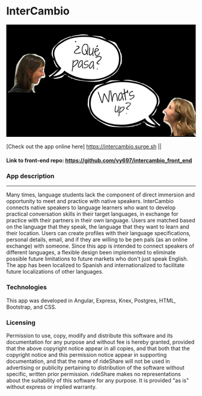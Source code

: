 # InterCambio

![App ScreenShot](./img/jumbotron_img3.png)

[Check out the app online here] https://intercambio.surge.sh ||

<!-- [Watch A Video About The App](https://www.youtube.com/watch?v=b_8yTG0VTQc&feature=youtu.be) -->

#### Link to front-end repo: https://github.com/vy697/intercambio_front_end

### App description
------
Many times, language students lack the component of direct immersion and opportunity to meet and practice with native speakers. InterCambio connects native speakers to language learners who want to develop practical conversation skills in their target languages, in exchange for practice with their partners in their own language. Users are matched based on the language that they speak, the language that they want to learn and their location. Users can create profiles with their language specifications, personal details, email, and if they are willing to be pen pals (as an online exchange) with someone. Since this app is intended to connect speakers of different languages, a flexible design been implemented to eliminate possible future limitations to future markets who don't just speak English. The app has been localized to Spanish and internationalized to facilitate future localizations of other languages.

### Technologies
This app was developed in Angular, Express, Knex, Postgres, HTML, Bootstrap, and CSS.

### Licensing
Permission to use, copy, modify and distribute this software and its documentation for any purpose and without fee is hereby granted, provided that the above copyright notice appear in all copies, and that both that the copyright notice and this permission notice appear in supporting documentation, and that the name of rideShare will not be used in advertising or publicity pertaining to distribution of the software without specific, written prior permission. rideShare makes no representations about the suitability of this software for any purpose. It is provided "as is" without express or implied warranty.
